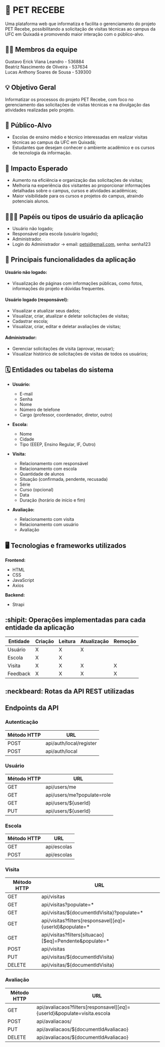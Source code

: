 # :checkered_flag: PET RECEBE 

Uma plataforma web que informatiza e facilita o gerenciamento do projeto PET Recebe, possibilitando a solicitação de visitas técnicas ao campus da UFC em Quixadá e promovendo maior interação com o público-alvo.

## :technologist: Membros da equipe

Gustavo Erick Viana Leandro - 536884  
Beatriz Nascimento de Oliveira - 537634  
Lucas Anthony Soares de Sousa - 539300

## :bulb: Objetivo Geral

Informatizar os processos do projeto PET Recebe, com foco no gerenciamento das solicitações de visitas técnicas e na divulgação das atividades realizadas pelo projeto.

## :eyes: Público-Alvo

- Escolas de ensino médio e técnico interessadas em realizar visitas técnicas ao campus da UFC em Quixadá;  
- Estudantes que desejam conhecer o ambiente acadêmico e os cursos de tecnologia da informação.

## :star2: Impacto Esperado  

- Aumento na eficiência e organização das solicitações de visitas;  
- Melhoria na experiência dos visitantes ao proporcionar informações detalhadas sobre o campus, cursos e atividades acadêmicas;  
- Maior visibilidade para os cursos e projetos do campus, atraindo potenciais alunos.

## :people_holding_hands: Papéis ou tipos de usuário da aplicação

- Usuário não logado;
- Responsável pela escola (usuário logado);
- Administrador. 
- Login do Administrador -> email: petsi@email.com, senha: senha123

## :triangular_flag_on_post:	 Principais funcionalidades da aplicação

#### **Usuário não logado:**  
- Visualização de páginas com informações públicas, como fotos, informações do projeto e dúvidas frequentes.  

#### **Usuário logado (responsável):**  
- Visualizar e atualizar seus dados;
- Visualizar, criar, atualizar e deletar solicitações de visitas;  
- Cadastrar escola;  
- Visualizar, criar, editar e deletar avaliações de visitas;

#### **Administrador:**  
- Gerenciar solicitações de visita (aprovar, recusar);
- Visualizar histórico de solicitações de visitas de todos os usuários;

## :spiral_calendar: Entidades ou tabelas do sistema

- **Usuário:**  
  - E-mail
  - Senha  
  - Nome  
  - Número de telefone  
  - Cargo (professor, coordenador, diretor, outro)  

- **Escola:**  
  - Nome  
  - Cidade  
  - Tipo (EEEP, Ensino Regular, IF, Outro)  

- **Visita:**  
  - Relacionamento com responsável  
  - Relacionamento com escola  
  - Quantidade de alunos
  - Situação (confirmada, pendente, recusada)   
  - Série  
  - Curso (opcional)  
  - Data  
  - Duração (horário de início e fim)  

- **Avaliação:**  
  - Relacionamento com visita
  - Relacionamento com usuário  
  - Avaliação

## :desktop_computer: Tecnologias e frameworks utilizados

**Frontend:**

- HTML
- CSS
- JavaScript
- Axios

**Backend:**

- Strapi


## :shipit: Operações implementadas para cada entidade da aplicação


| Entidade| Criação | Leitura | Atualização | Remoção |
| --- | --- | --- | --- | --- |
| Usuário | X | X | X |  |
| Escola | X | X |  |  |
| Visita | X | X | X | X |
| Feedback | X | X | X | X |


## :neckbeard: Rotas da API REST utilizadas

## Endpoints da API

### Autenticação
| Método HTTP | URL |
|------------|--------------------------------|
| POST       | api/auth/local/register       |
| POST       | api/auth/local                |

### Usuário
| Método HTTP | URL |
|------------|--------------------------------|
| GET        | api/users/me                  |
| GET        | api/users/me?populate=role    |
| GET        | api/users/${userId}           |
| PUT        | api/users/${userId}           |

### Escola
| Método HTTP | URL |
|------------|--------------------------------|
| GET        | api/escolas                   |
| POST       | api/escolas                   |

### Visita
| Método HTTP | URL |
|------------|-----------------------------------------------------------|
| GET        | api/visitas                                               |
| GET        | api/visitas?populate=*                                    |
| GET        | api/visitas/${documentIdVisita}?populate=*                |
| GET        | api/visitas?filters[responsavel][$eq]=${userId}&populate=* |
| GET        | api/visitas?filters[situacao][$eq]=Pendente&populate=*     |
| POST       | api/visitas                                               |
| PUT        | api/visitas/${documentIdVisita}                           |
| DELETE     | api/visitas/${documentIdVisita}                           |

### Avaliação
| Método HTTP | URL |
|------------|-----------------------------------------------------------|
| GET        | api/avaliacaos?filters[responsavel][$eq]=${userId}&populate=visita.escola |
| POST       | api/avaliacaos/                                           |
| PUT        | api/avaliacaos/${documentIdAvaliacao}                     |
| DELETE     | api/avaliacaos/${documentIdAvaliacao}                     |


